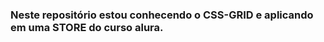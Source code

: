 <h3>
    Neste repositório estou conhecendo o CSS-GRID e aplicando em uma STORE do curso alura.
</h3>